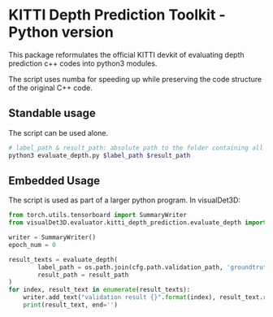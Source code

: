 # KITTI Depth Prediction Toolkit - Python version

This package reformulates the official KITTI devkit of evaluating depth prediction c++ codes into python3 modules.

The script uses numba for speeding up while preserving the code structure of the original C++ code.

## Standable usage

The script can be used alone.
```sh
# label_path & result_path: absolute path to the folder containing all gt/pred depth images (uint16) 
python3 evaluate_depth.py $label_path $result_path
```

## Embedded Usage

The script is used as part of a larger python program. In visualDet3D:

```python
from torch.utils.tensorboard import SummaryWriter
from visualDet3D.evaluator.kitti_depth_prediction.evaluate_depth import evaluate_depth

writer = SummaryWriter()
epoch_num = 0

result_texts = evaluate_depth(
        label_path = os.path.join(cfg.path.validation_path, 'groundtruth_depth'),
        result_path = result_path
)
for index, result_text in enumerate(result_texts):
    writer.add_text("validation result {}".format(index), result_text.replace(' ', '&nbsp;').replace('\n', '  \n'), epoch_num + 1)
    print(result_text, end='')
```
